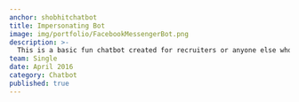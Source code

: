 ```yaml
---
anchor: shobhitchatbot
title: Impersonating Bot
image: img/portfolio/FacebookMessengerBot.png
description: >-
  This is a basic fun chatbot created for recruiters or anyone else who are looking to get to know me and want to enjoy the experience of a bot (acting as me) which directly answers them on Facebook Messenger. Check it out on <a href="https://m.me/ShobhitBot/" target="_blank">https://m.me/ShobhitBot/</a> and let me know your feedback.
team: Single
date: April 2016
category: Chatbot
published: true
---
```

